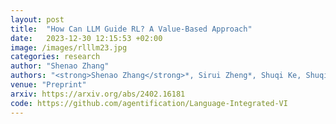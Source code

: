 ```yaml
---
layout: post
title:  "How Can LLM Guide RL? A Value-Based Approach"
date:   2023-12-30 12:15:53 +02:00
image: /images/rlllm23.jpg
categories: research
author: "Shenao Zhang"
authors: "<strong>Shenao Zhang</strong>*, Sirui Zheng*, Shuqi Ke, Shuqi Ke, Zhihan Liu, Wanxin Jin, Jianbo Yuan, Yingxiang Yang, Hongxia Yang, Zhaoran Wang"
venue: "Preprint"
arxiv: https://arxiv.org/abs/2402.16181
code: https://github.com/agentification/Language-Integrated-VI
---
```

